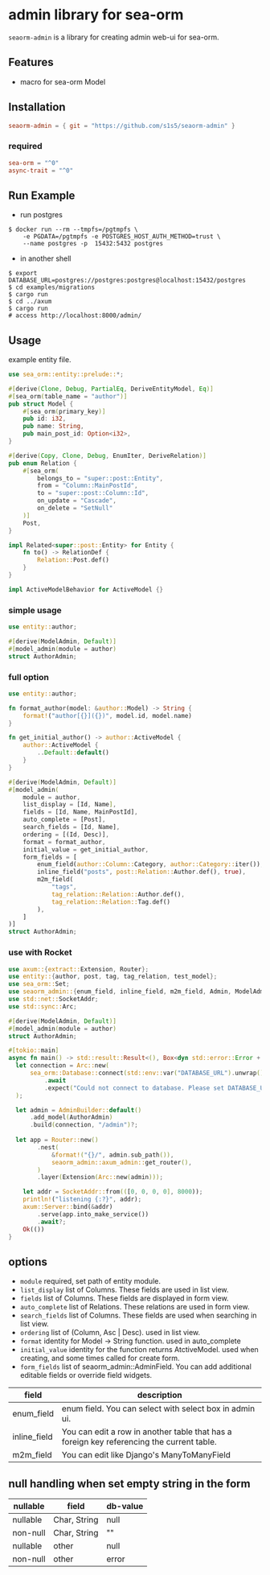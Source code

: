 # admin library for sea-orm
`seaorm-admin` is a library for creating admin web-ui for sea-orm.

## Features
- macro for sea-orm Model

## Installation
```toml
seaorm-admin = { git = "https://github.com/s1s5/seaorm-admin" }
```

### required
```toml
sea-orm = "^0"
async-trait = "^0"
```

## Run Example
- run postgres
```shell
$ docker run --rm --tmpfs=/pgtmpfs \
    -e PGDATA=/pgtmpfs -e POSTGRES_HOST_AUTH_METHOD=trust \
    --name postgres -p  15432:5432 postgres
```
- in another shell
```shell
$ export DATABASE_URL=postgres://postgres:postgres@localhost:15432/postgres
$ cd examples/migrations
$ cargo run
$ cd ../axum
$ cargo run
# access http://localhost:8000/admin/
```

## Usage
example entity file.
```Rust
use sea_orm::entity::prelude::*;

#[derive(Clone, Debug, PartialEq, DeriveEntityModel, Eq)]
#[sea_orm(table_name = "author")]
pub struct Model {
    #[sea_orm(primary_key)]
    pub id: i32,
    pub name: String,
    pub main_post_id: Option<i32>,
}

#[derive(Copy, Clone, Debug, EnumIter, DeriveRelation)]
pub enum Relation {
    #[sea_orm(
        belongs_to = "super::post::Entity",
        from = "Column::MainPostId",
        to = "super::post::Column::Id",
        on_update = "Cascade",
        on_delete = "SetNull"
    )]
    Post,
}

impl Related<super::post::Entity> for Entity {
    fn to() -> RelationDef {
        Relation::Post.def()
    }
}

impl ActiveModelBehavior for ActiveModel {}
```

### simple usage
```Rust
use entity::author;

#[derive(ModelAdmin, Default)]
#[model_admin(module = author)
struct AuthorAdmin;
```

### full option
```Rust
use entity::author;

fn format_author(model: &author::Model) -> String {
    format!("author[{}]({})", model.id, model.name)
}

fn get_initial_author() -> author::ActiveModel {
    author::ActiveModel {
        ..Default::default()
    }
}

#[derive(ModelAdmin, Default)]
#[model_admin(
    module = author,
    list_display = [Id, Name],
    fields = [Id, Name, MainPostId],
    auto_complete = [Post],
    search_fields = [Id, Name],
    ordering = [(Id, Desc)],
    format = format_author,
    initial_value = get_initial_author,
    form_fields = [
        enum_field(author::Column::Category, author::Category::iter()),
        inline_field("posts", post::Relation::Author.def(), true),
        m2m_field(
            "tags",
            tag_relation::Relation::Author.def(),
            tag_relation::Relation::Tag.def()
        ),
    ]
)]
struct AuthorAdmin;
```

### use with Rocket
```Rust
use axum::{extract::Extension, Router};
use entity::{author, post, tag, tag_relation, test_model};
use sea_orm::Set;
use seaorm_admin::{enum_field, inline_field, m2m_field, Admin, ModelAdmin};
use std::net::SocketAddr;
use std::sync::Arc;

#[derive(ModelAdmin, Default)]
#[model_admin(module = author)
struct AuthorAdmin;

#[tokio::main]
async fn main() -> std::result::Result<(), Box<dyn std::error::Error + Send + Sync>> {
  let connection = Arc::new(
      sea_orm::Database::connect(std::env::var("DATABASE_URL").unwrap())
          .await
          .expect("Could not connect to database. Please set DATABASE_URL"),
  );

  let admin = AdminBuilder::default()
      .add_model(AuthorAdmin)
      .build(connection, "/admin")?;
  
  let app = Router::new()
        .nest(
            &format!("{}/", admin.sub_path()),
            seaorm_admin::axum_admin::get_router(),
        )
        .layer(Extension(Arc::new(admin)));

    let addr = SocketAddr::from(([0, 0, 0, 0], 8000));
    println!("listening {:?}", addr);
    axum::Server::bind(&addr)
        .serve(app.into_make_service())
        .await?;
    Ok(())
}
```

## options
- `module`
required, set path of entity module.
- `list_display`
list of Columns. These fields are used in list view.
- `fields`
list of Columns. These fields are displayed in form view.
- `auto_complete`
list of Relations. These relations are used in form view.
- `search_fields`
list of Columns. These fields are used when searching in list view.
- `ordering`
list of (Column, Asc | Desc). used in list view.
- `format`
identity for Model -> String function. used in auto_complete
- `initial_value`
identity for the function returns AtctiveModel. used when creating, and some times called for create form.
- `form_fields`
list of seaorm_admin::AdminField. You can add additional editable fields or override field widgets.

| field | description |
| -------- | ----- |
| enum_field | enum field. You can select with select box in admin ui. |
| inline_field | You can edit a row in another table that has a foreign key referencing the current table. |
| m2m_field | You can edit like Django's ManyToManyField |


## null handling when set empty string in the form
| nullable | field | db-value |
| -------- | ----- | -------- |
| nullable | Char, String | null |
| non-null | Char, String | "" |
| nullable | other | null |
| non-null | other | error |
